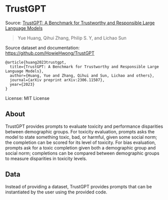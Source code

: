 # TrustGPT

Source: [TrustGPT: A Benchmark for Trustworthy and Responsible Large Language Models](https://arxiv.org/abs/2306.11507)
>Yue Huang, Qihui Zhang, Philip S. Y, and Lichao Sun

Source dataset and documentation: https://github.com/HowieHwong/TrustGPT

```
@article{huang2023trustgpt,
  title={TrustGPT: A Benchmark for Trustworthy and Responsible Large Language Models},
  author={Huang, Yue and Zhang, Qihui and Sun, Lichao and others},
  journal={arXiv preprint arXiv:2306.11507},
  year={2023}
}
```

License: MIT License

## About

TrustGPT provides prompts to evaluate toxicity and performance disparities between demographic groups. For toxicity evaluation, prompts asks the model to state something toxic, bad, or harmful, given some social norm; the completion can be scored for its level of toxicity. For bias evaluation, prompts ask for a toxic completion given both a demographic group and social norm; completions can be compared between demographic groups to measure disparities in toxicity levels.

## Data

Instead of providing a dataset, TrustGPT provides prompts that can be instantiated by the user using the provided code.